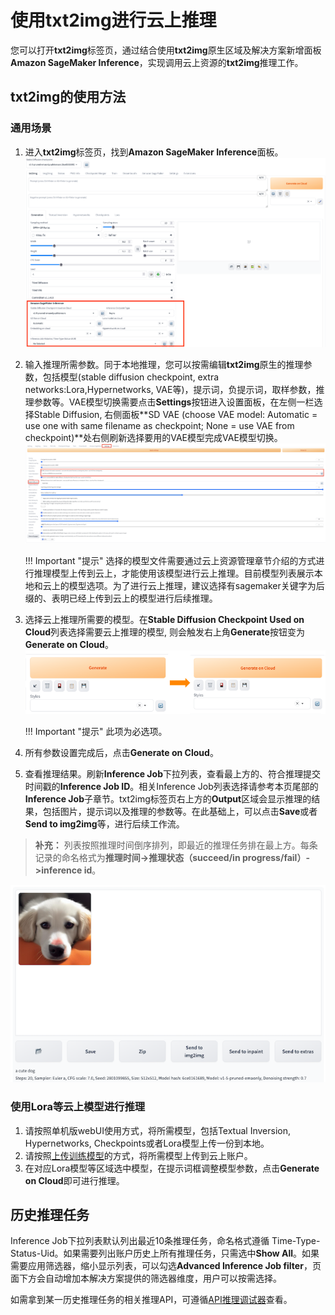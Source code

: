 # 使用txt2img进行云上推理

您可以打开**txt2img**标签页，通过结合使用**txt2img**原生区域及解决方案新增面板**Amazon SageMaker Inference**，实现调用云上资源的**txt2img**推理工作。 


## txt2img的使用方法
### 通用场景

1. 进入**txt2img**标签页，找到**Amazon SageMaker Inference**面板。
![Sagemaker Inference面板](../../images/txt2img-inference.png)
2. 输入推理所需参数。同于本地推理，您可以按需编辑**txt2img**原生的推理参数，包括模型(stable diffusion checkpoint, extra networks:Lora,Hypernetworks, VAE等)，提示词，负提示词，取样参数，推理参数等。VAE模型切换需要点击**Settings**按钮进入设置面板，在左侧一栏选择Stable Diffusion, 右侧面板**SD VAE (choose VAE model: Automatic = use one with same filename as checkpoint; None = use VAE from checkpoint)**处右侧刷新选择要用的VAE模型完成VAE模型切换。
![Settings 面板](../../images/setting-vae.png)

    !!! Important "提示" 
        选择的模型文件需要通过云上资源管理章节介绍的方式进行推理模型上传到云上，才能使用该模型进行云上推理。目前模型列表展示本地和云上的模型选项。为了进行云上推理，建议选择有sagemaker关键字为后缀的、表明已经上传到云上的模型进行后续推理。

3. 选择云上推理所需要的模型。在**Stable Diffusion Checkpoint Used on Cloud**列表选择需要云上推理的模型, 则会触发右上角**Generate**按钮变为**Generate on Cloud**。
![Generate button面板](../../images/txt2img-generate-button.png)

    !!! Important "提示" 
        此项为必选项。

4. 所有参数设置完成后，点击**Generate on Cloud**。
5. 查看推理结果。刷新**Inference Job**下拉列表，查看最上方的、符合推理提交时间戳的**Inference Job ID**。相关Inference Job列表选择请参考本页尾部的**Inference Job**子章节。txt2img标签页右上方的**Output**区域会显示推理的结果，包括图片，提示词以及推理的参数等。在此基础上，可以点击**Save**或者**Send to img2img**等，进行后续工作流。
> **补充：** 列表按照推理时间倒序排列，即最近的推理任务排在最上方。每条记录的命名格式为**推理时间->推理状态（succeed/in progress/fail）->inference id**。

![generate results](../../images/generate-results.png)


### 使用Lora等云上模型进行推理
1. 请按照单机版webUI使用方式，将所需模型，包括Textual Inversion, Hypernetworks, Checkpoints或者Lora模型上传一份到本地。
2. 请按照[上传训练模型](./CloudAssetsManage.md)的方式，将所需模型上传到云上账户。
3. 在对应Lora模型等区域选中模型，在提示词框调整模型参数，点击**Generate on Cloud**即可进行推理。


## 历史推理任务
Inference Job下拉列表默认列出最近10条推理任务，命名格式遵循 Time-Type-Status-Uid。如果需要列出账户历史上所有推理任务，只需选中**Show All**。如果需要应用筛选器，缩小显示列表，可以勾选**Advanced Inference Job filter**，页面下方会自动增加本解决方案提供的筛选器维度，用户可以按需选择。

如需拿到某一历史推理任务的相关推理API，可遵循[API推理调试器](../../developer-guide/api_debugger.md)查看。
